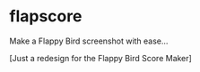 flapscore
=========

Make a Flappy Bird screenshot with ease...

[Just a redesign for the Flappy Bird Score Maker]
